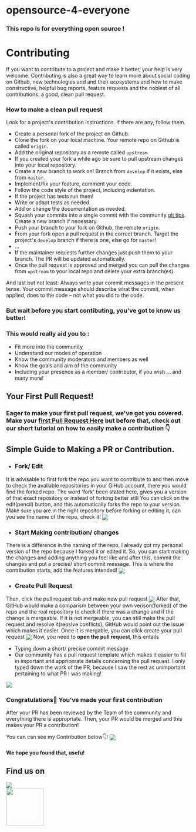 # opensource-4-everyone
### This repo is for everything open source !

Contributing
============
If you want to contribute to a project and make it better, your help is very welcome. Contributing is also a great way to learn more about social coding on Github, new technologies and and their ecosystems and how to make constructive, helpful bug reports, feature requests and the noblest of all contributions: a good, clean pull request.

### How to make a clean pull request

Look for a project's contribution instructions. If there are any, follow them.

- Create a personal fork of the project on Github.
- Clone the fork on your local machine. Your remote repo on Github is called `origin`.
- Add the original repository as a remote called `upstream`.
- If you created your fork a while ago be sure to pull upstream changes into your local repository.
- Create a new branch to work on! Branch from `develop` if it exists, else from `master`.
- Implement/fix your feature, comment your code.
- Follow the code style of the project, including indentation.
- If the project has tests run them!
- Write or adapt tests as needed.
- Add or change the documentation as needed.
- Squash your commits into a single commit with the community [git tips](https://github.com/chryz-hub/opensource-4-everyone/blob/main/git.md). Create a new branch if necessary.
- Push your branch to your fork on Github, the remote `origin`.
- From your fork open a pull request in the correct branch. Target the project's `develop` branch if there is one, else go for `master`!
- …
- If the maintainer requests further changes just push them to your branch. The PR will be updated automatically.
- Once the pull request is approved and merged you can pull the changes from `upstream` to your local repo and delete
your extra branch(es).

And last but not least: Always write your commit messages in the present tense. Your commit message should describe what the commit, when applied, does to the code – not what you did to the code.

 ### But wait before you start contibuting, you've got to know us better!
 ### This would really aid you to :
 * Fit more into the community
 * Understand our modes of operation
 * Know the community moderators and members as well
 * Know the goals and aim of the community
 * Including your presence as a member/ contributor, if you wish
 ... and many more!
 
 ## Your First Pull Request!
 ### Eager to make your first pull request, we've got you covered. Make your [first Pull Request Here](https://github.com/chryz-hub/opensource-4-everyone/blob/master/My-PR-Contribution-Practice.md) but before that, check out our short tutorial on how to easily make a contribution 👇
 
 ## Simple Guide to Making a PR or Contribution.
- ### Fork/ Edit
It is advisable to first fork the repo you want to contribute to and then move to check the available repositories in your GiHub account, there you would find the forked repo. The word 'fork' been stated here, gives you a version of that exact repository or instead of forking better still You can click on the edit(pencil) button, and this automatically forks the repo to your version. Make sure you are in the right repository before forking or editing it, can you see the name of the repo, check it!
<img align="center" src="https://github.com/chryzcodez/opensource-4-everyone/blob/main/pull-request-tutorial-pics/fork-edit.png" />


- ### Start Making contribution/ changes
There is a difference in the naming of the repo, I already got my personal version of the repo because I forked it or edited it. So, you can start making the changes and adding anything you feel like and after this, commit the changes and put a precise/ short commit message. This is where the contribution starts, add the features intended!
<img align="center" src="https://github.com/chryzcodez/opensource-4-everyone/blob/main/pull-request-tutorial-pics/working.png" />

- ### Create Pull Request
Then, click the pull request tab and make new pull request
<img align="center" src="https://github.com/chryzcodez/opensource-4-everyone/blob/main/pull-request-tutorial-pics/create-PR.png" />
After that, GitHub would make a comparism between your own verison(forked) of the repo and the real repository to check if there was a change and if the change is mergeable. If it is not mergeable, you can still make the pull request and resolve it(reoslve conflicts), GitHub would point out the issue which makes it easier. Once it is mergable, you can click create your pull request
<img align="center" src="https://github.com/chryzcodez/opensource-4-everyone/blob/main/pull-request-tutorial-pics/pr%20in%20progress.png" />
Now, you need to **open the pull request**, this entails
 - Typing down a short/ precise commit message
 - Our community has a pull request template which makes it easier to fill in important and apprioprate details concerning the pull request. I only typed down the work of the PR, because I saw the rest as unimportant pertaining to what PR I was making!
<img align="center" src=" https://github.com/chryzcodez/opensource-4-everyone/blob/main/pull-request-tutorial-pics/pr%20in%20progress.png" />

### Congratulations🎉 You've made your first contribution
After your PR has been reviewed by the Team of the community and everything there is appropriate. Then, your PR would be merged and this makes your PR a contribution!

You can can see my Contribution below👇!
<img align="center" src="https://github.com/chryzcodez/opensource-4-everyone/blob/main/pull-request-tutorial-pics/done.png" />

#### We hope you found that, usefu!

## Find us on
<a href="https://discord.gg/c6RhGwcP5b"><img src="https://img.shields.io/badge/Discord-7289DA?style=for-the-badge&logo=discord&logoColor=white"><br>
<a href="https://github.com/chryz-hub"><img src="https://img.shields.io/badge/GitHub-100000?style=for-the-badge&logo=github&logoColor=white" width="102px"></a><br>

